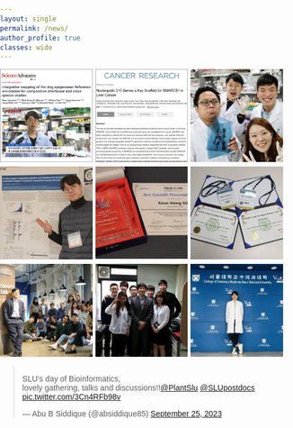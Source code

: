 ```yaml
---
layout: single
permalink: /news/
author_profile: true
classes: wide
---
```


<head>
    <meta charset="UTF-8">
    <meta name="viewport" content="width=device-width, initial-scale=1.0">
    <title>News - Responsive Layout</title>
    <style>
        body {
            font-family: Arial, sans-serif;
            margin: 0;
            padding: 0;
            box-sizing: border-box;
        }
        /* Container for the whole layout */
        .container {
            display: flex;
            justify-content: space-between;
            align-items: flex-start; /* Align items at the top */
            width: 100%;
            max-width: 1200px;
            margin: 0 auto;
            box-sizing: border-box;
        }
        /* Instagram gallery grid */
        .image-grid {
            flex-basis: 60%; /* Image section takes up 60% of the container width */
            display: grid;
            grid-template-columns: repeat(3, 1fr);
            grid-gap: 5px;
        }
        .image-grid img {
            width: 100%;
            height: auto;
            object-fit: cover;
        }
        /* Twitter embed section */
        .twitter-embed {
            flex-basis: 40%; /* Twitter section takes up 35% of the container width */
            margin-left: 1%;
        }
        /* For smaller screens (max-width: 1024px) */
        @media (max-width: 1024px) {
            .container {
                flex-wrap: wrap;
            }
            .image-grid {
                flex-basis: 100%; /* Image grid takes full width */
                grid-template-columns: repeat(3, 1fr);
            }
            .twitter-embed {
                flex-basis: 100%; /* Twitter embed takes full width */
                margin-top: 20px; /* Add margin to separate from images */
            }
        }
        /* For mobile screens (max-width: 768px) */
        @media (max-width: 768px) {
            .container {
                flex-direction: column;
                align-items: center;
            }
            .image-grid {
                grid-template-columns: repeat(3, 1fr);
            }
            .twitter-embed {
                width: 100%; /* Full width for Twitter embed */
                margin-top: 20px;
            }
        }
    </style>
</head>
<body>

<div class="container">
    <!-- Instagram Gallery -->
    <div class="image-grid">
        <a href="https://www.instagram.com/p/CuZKxFGPk0O/" target="_blank">
            <img src="../images/news/2307_SNU.jpg" alt="2307_SNU"></a>
        <a href="https://www.instagram.com/p/CZvYXxmPGwq/" target="_blank">
            <img src="../images/news/2101_AACR.jpg" alt="2101_AACR"></a>
        <a href="https://www.instagram.com/p/CGhxYR_HjR_/" target="_blank">
            <img src="../images/news/2010_SNU2.jpg" alt="2010_SNU2"></a>
        <!--<a href="https://www.instagram.com/p/DB1SOOzPsX_/" target="_blank">
            <img src="../images/news/2410_FAVA.jpg" alt="2410_FAVA"></a>-->
        <a href="https://www.instagram.com/p/DDuBU29vzlk/" target="_blank">
            <img src="../images/news/2412_KSMCB.jpg" alt="2412_KSMCB"></a>
        <a href="https://www.instagram.com/p/DB1R54KvbrH/" target="_blank">
            <img src="../images/news/2410_FAVA2.jpg" alt="2410_FAVA2"></a>
        <a href="https://www.instagram.com/p/CjVQwtbPg_B/" target="_blank">
            <img src="../images/news/2209_KSMCB.jpg" alt="2209_KSMCB"></a>
        <a href="https://www.instagram.com/p/CGaB1Bvn8ST/" target="_blank">
            <img src="../images/news/2010_SNU.jpg" alt="2010_SNU"></a>
        <!--<a href="https://www.instagram.com/p/CL0bDXehVUR/?img_index=3" target="_blank">
            <img src="../images/news/2102_SNU.jpg" alt="2102_SNU"></a>-->
        <!--<a href="https://www.instagram.com/p/BuvhO24gLgW/" target="_blank">
            <img src="../images/news/1902_USA.jpg" alt="1902_USA"></a>-->
        <a href="https://www.instagram.com/p/CVm7MVQPsD0/" target="_blank">
            <img src="../images/news/1505_DKU.jpg" alt="1505_DKU"></a>
        <a href="https://www.instagram.com/p/Bu1Y-yDgBWt/" target="_blank">
            <img src="../images/news/1911_SNU.jpg" alt="1911_SNU"></a>
    </div>
    <!-- Twitter Embed -->
    <blockquote class="twitter-tweet"><p lang="en" dir="ltr">SLU&#39;s day of Bioinformatics,<br>lovely gathering, talks and discussions!!<a href="https://twitter.com/PlantSlu?ref_src=twsrc%5Etfw">@PlantSlu</a> <a href="https://twitter.com/SLUpostdocs?ref_src=twsrc%5Etfw">@SLUpostdocs</a> <a href="https://t.co/3Cn4RFb98v">pic.twitter.com/3Cn4RFb98v</a></p>&mdash; Abu B Siddique (@absiddique85) <a href="https://twitter.com/absiddique85/status/1706304748926685625?ref_src=twsrc%5Etfw">September 25, 2023</a></blockquote> <script async src="https://platform.twitter.com/widgets.js" charset="utf-8"></script>
</div>

</body>
